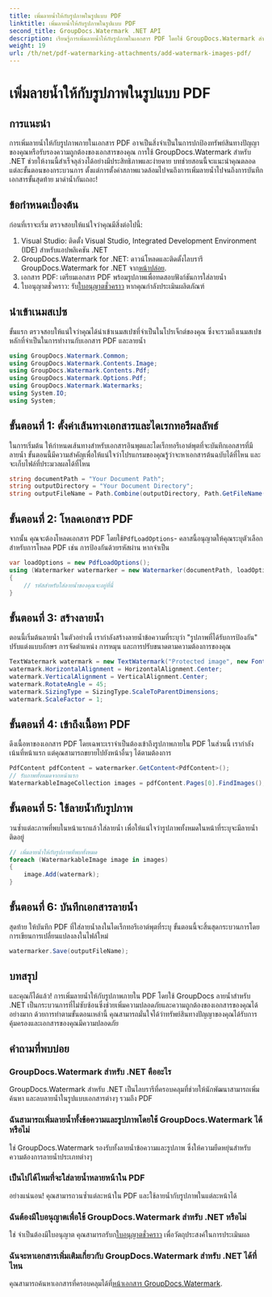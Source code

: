 ```yaml
---
title: เพิ่มลายน้ำให้กับรูปภาพในรูปแบบ PDF
linktitle: เพิ่มลายน้ำให้กับรูปภาพในรูปแบบ PDF
second_title: GroupDocs.Watermark .NET API
description: เรียนรู้การเพิ่มลายน้ำให้กับรูปภาพในเอกสาร PDF โดยใช้ GroupDocs.Watermark สำหรับ .NET พร้อมบทช่วยสอนแบบละเอียดทีละขั้นตอนของเรา รักษาความปลอดภัย PDF ของคุณได้อย่างง่ายดาย
weight: 19
url: /th/net/pdf-watermarking-attachments/add-watermark-images-pdf/
---
```


# เพิ่มลายน้ำให้กับรูปภาพในรูปแบบ PDF

## การแนะนำ
การเพิ่มลายน้ำให้กับรูปภาพภายในเอกสาร PDF อาจเป็นสิ่งจำเป็นในการปกป้องทรัพย์สินทางปัญญาของคุณหรือรับรองความถูกต้องของเอกสารของคุณ การใช้ GroupDocs.Watermark สำหรับ .NET ช่วยให้งานนี้สำเร็จลุล่วงได้อย่างมีประสิทธิภาพและง่ายดาย บทช่วยสอนนี้จะแนะนำคุณตลอดแต่ละขั้นตอนของกระบวนการ ตั้งแต่การตั้งค่าสภาพแวดล้อมไปจนถึงการเพิ่มลายน้ำไปจนถึงการบันทึกเอกสารขั้นสุดท้าย มาดำน้ำกันเถอะ!
## ข้อกำหนดเบื้องต้น
ก่อนที่เราจะเริ่ม ตรวจสอบให้แน่ใจว่าคุณมีสิ่งต่อไปนี้:
1. Visual Studio: ติดตั้ง Visual Studio, Integrated Development Environment (IDE) สำหรับแอปพลิเคชัน .NET
2.  GroupDocs.Watermark for .NET: ดาวน์โหลดและติดตั้งไลบรารี GroupDocs.Watermark for .NET จาก[หน้าปล่อย](https://releases.groupdocs.com/Watermark/net/).
3. เอกสาร PDF: เตรียมเอกสาร PDF พร้อมรูปภาพเพื่อทดสอบฟังก์ชันการใส่ลายน้ำ
4.  ใบอนุญาตชั่วคราว: รับ[ใบอนุญาตชั่วคราว](https://purchase.groupdocs.com/temporary-license/) หากคุณกำลังประเมินผลิตภัณฑ์
## นำเข้าเนมสเปซ
ขั้นแรก ตรวจสอบให้แน่ใจว่าคุณได้นำเข้าเนมสเปซที่จำเป็นในโปรเจ็กต์ของคุณ ซึ่งจะรวมถึงเนมสเปซหลักที่จำเป็นในการทำงานกับเอกสาร PDF และลายน้ำ
```csharp
using GroupDocs.Watermark.Common;
using GroupDocs.Watermark.Contents.Image;
using GroupDocs.Watermark.Contents.Pdf;
using GroupDocs.Watermark.Options.Pdf;
using GroupDocs.Watermark.Watermarks;
using System.IO;
using System;
```
## ขั้นตอนที่ 1: ตั้งค่าเส้นทางเอกสารและไดเรกทอรีผลลัพธ์
ในการเริ่มต้น ให้กำหนดเส้นทางสำหรับเอกสารอินพุตและไดเร็กทอรีเอาต์พุตที่จะบันทึกเอกสารที่มีลายน้ำ ขั้นตอนนี้มีความสำคัญเพื่อให้แน่ใจว่าโปรแกรมของคุณรู้ว่าจะหาเอกสารต้นฉบับได้ที่ไหน และจะเก็บไฟล์ที่ประมวลผลได้ที่ไหน
```csharp
string documentPath = "Your Document Path";
string outputDirectory = "Your Document Directory";
string outputFileName = Path.Combine(outputDirectory, Path.GetFileName(documentPath));
```
## ขั้นตอนที่ 2: โหลดเอกสาร PDF
 จากนั้น คุณจะต้องโหลดเอกสาร PDF โดยใช้`PdfLoadOptions`- คลาสนี้อนุญาตให้คุณระบุตัวเลือกสำหรับการโหลด PDF เช่น การป้องกันด้วยรหัสผ่าน หากจำเป็น
```csharp
var loadOptions = new PdfLoadOptions();
using (Watermarker watermarker = new Watermarker(documentPath, loadOptions))
{
    // รหัสสำหรับใส่ลายน้ำของคุณจะอยู่ที่นี่
}
```
## ขั้นตอนที่ 3: สร้างลายน้ำ
ตอนนี้เริ่มต้นลายน้ำ ในตัวอย่างนี้ เรากำลังสร้างลายน้ำข้อความที่ระบุว่า "รูปภาพที่ได้รับการป้องกัน" ปรับแต่งแบบอักษร การจัดตำแหน่ง การหมุน และการปรับขนาดตามความต้องการของคุณ
```csharp
TextWatermark watermark = new TextWatermark("Protected image", new Font("Arial", 8));
watermark.HorizontalAlignment = HorizontalAlignment.Center;
watermark.VerticalAlignment = VerticalAlignment.Center;
watermark.RotateAngle = 45;
watermark.SizingType = SizingType.ScaleToParentDimensions;
watermark.ScaleFactor = 1;
```
## ขั้นตอนที่ 4: เข้าถึงเนื้อหา PDF
ดึงเนื้อหาของเอกสาร PDF โดยเฉพาะเราจำเป็นต้องเข้าถึงรูปภาพภายใน PDF ในส่วนนี้ เรากำลังเน้นที่หน้าแรก แต่คุณสามารถขยายไปยังหน้าอื่นๆ ได้ตามต้องการ
```csharp
PdfContent pdfContent = watermarker.GetContent<PdfContent>();
// รับภาพทั้งหมดจากหน้าแรก
WatermarkableImageCollection images = pdfContent.Pages[0].FindImages();
```
## ขั้นตอนที่ 5: ใช้ลายน้ำกับรูปภาพ
วนซ้ำแต่ละภาพที่พบในหน้าแรกแล้วใส่ลายน้ำ เพื่อให้แน่ใจว่ารูปภาพทั้งหมดในหน้าที่ระบุจะมีลายน้ำติดอยู่
```csharp
// เพิ่มลายน้ำให้กับรูปภาพที่พบทั้งหมด
foreach (WatermarkableImage image in images)
{
    image.Add(watermark);
}
```
## ขั้นตอนที่ 6: บันทึกเอกสารลายน้ำ
สุดท้าย ให้บันทึก PDF ที่ใส่ลายน้ำลงในไดเร็กทอรีเอาต์พุตที่ระบุ ขั้นตอนนี้จะสิ้นสุดกระบวนการโดยการเขียนการเปลี่ยนแปลงลงในไฟล์ใหม่
```csharp
watermarker.Save(outputFileName);
```
## บทสรุป
และคุณก็ได้แล้ว! การเพิ่มลายน้ำให้กับรูปภาพภายใน PDF โดยใช้ GroupDocs ลายน้ำสำหรับ .NET เป็นกระบวนการที่ไม่ซับซ้อนซึ่งช่วยเพิ่มความปลอดภัยและความถูกต้องของเอกสารของคุณได้อย่างมาก ด้วยการทำตามขั้นตอนเหล่านี้ คุณสามารถมั่นใจได้ว่าทรัพย์สินทางปัญญาของคุณได้รับการคุ้มครองและเอกสารของคุณมีความปลอดภัย
## คำถามที่พบบ่อย
### GroupDocs.Watermark สำหรับ .NET คืออะไร
GroupDocs.Watermark สำหรับ .NET เป็นไลบรารีที่ครอบคลุมที่ช่วยให้นักพัฒนาสามารถเพิ่ม ค้นหา และลบลายน้ำในรูปแบบเอกสารต่างๆ รวมถึง PDF
### ฉันสามารถเพิ่มลายน้ำทั้งข้อความและรูปภาพโดยใช้ GroupDocs.Watermark ได้หรือไม่
ใช่ GroupDocs.Watermark รองรับทั้งลายน้ำข้อความและรูปภาพ ซึ่งให้ความยืดหยุ่นสำหรับความต้องการลายน้ำประเภทต่างๆ
### เป็นไปได้ไหมที่จะใส่ลายน้ำหลายหน้าใน PDF
อย่างแน่นอน! คุณสามารถวนซ้ำแต่ละหน้าใน PDF และใช้ลายน้ำกับรูปภาพในแต่ละหน้าได้
### ฉันต้องมีใบอนุญาตเพื่อใช้ GroupDocs.Watermark สำหรับ .NET หรือไม่
 ใช่ จำเป็นต้องมีใบอนุญาต คุณสามารถรับก[ใบอนุญาตชั่วคราว](https://purchase.groupdocs.com/temporary-license/) เพื่อวัตถุประสงค์ในการประเมินผล
### ฉันจะหาเอกสารเพิ่มเติมเกี่ยวกับ GroupDocs.Watermark สำหรับ .NET ได้ที่ไหน
 คุณสามารถค้นหาเอกสารที่ครอบคลุมได้ที่[หน้าเอกสาร GroupDocs.Watermark](https://tutorials.groupdocs.com/Watermark/net/).